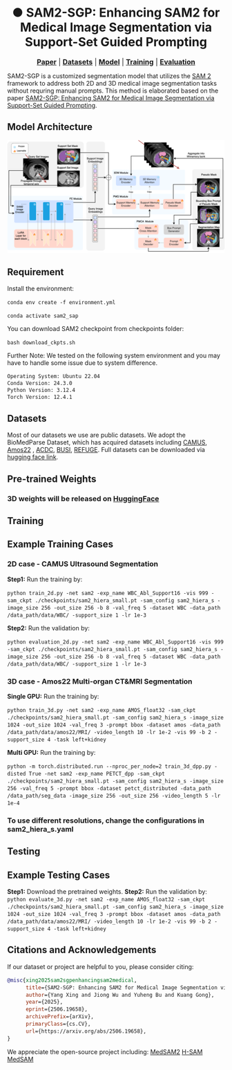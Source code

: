 <h1 align="center">● SAM2-SGP: Enhancing SAM2 for Medical Image Segmentation via Support-Set Guided Prompting</h1>

<font size=3><div align='center' > <a href=https://arxiv.org/abs/2506.19658>**Paper**</a> | [**Datasets**](#Datasets) | [**Model**](#Pre-trained\nWeights) | [**Training**](#Training) | [**Evaluation**](#Testing)</div></font>


SAM2-SGP is a customized segmentation model that utilizes the [SAM 2](https://github.com/facebookresearch/segment-anything-2) framework to address both 2D and 3D medical image segmentation tasks without requring manual prompts. This method is elaborated based on the paper [SAM2-SGP: Enhancing SAM2 for Medical Image Segmentation via Support-Set Guided Prompting](https://arxiv.org/abs/2506.19658).

## Model Architecture

![Image](SAM2_support.png)

##  Requirement

 Install the environment:

 ``conda env create -f environment.yml``

 ``conda activate sam2_sap``

 You can download SAM2 checkpoint from checkpoints folder:
 
 ``bash download_ckpts.sh``

 Further Note: We tested on the following system environment and you may have to handle some issue due to system difference.
```
Operating System: Ubuntu 22.04
Conda Version: 24.3.0
Python Version: 3.12.4
Torch Version: 12.4.1
```
## Datasets
Most of our datasets we use are public datasets. We adopt the BioMedParse Dataset, which has acquired datasets including
[CAMUS](https://www.creatis.insa-lyon.fr/Challenge/camus/index.html), 
[Amos22](https://amos22.grand-challenge.org/) ,
[ACDC](https://www.creatis.insa-lyon.fr/Challenge/acdc/databases.html),
[BUSI](https://scholar.cu.edu.eg/?q=afahmy/pages/dataset),
[REFUGE](https://bitbucket.org/woalsdnd/refuge/src). Full datasets can be downloaded via [hugging face link](https://huggingface.co/datasets/microsoft/BiomedParseData).


 ## Pre-trained Weights

### 3D weights will be released on [HuggingFace](https://huggingface.co)
 ## Training
 ## Example Training Cases
 
 ### 2D case - CAMUS Ultrasound Segmentation

**Step1:** Run the training by:

``python train_2d.py -net sam2 -exp_name WBC_Abl_Support16 -vis 999 -sam_ckpt ./checkpoints/sam2_hiera_small.pt -sam_config sam2_hiera_s -image_size 256 -out_size 256 -b 8 -val_freq 5 -dataset WBC -data_path /data_path/data/WBC/ -support_size 1 -lr 1e-3``

 **Step2:** Run the validation by:
 
``python evaluation_2d.py -net sam2 -exp_name WBC_Abl_Support16 -vis 999 -sam_ckpt ./checkpoints/sam2_hiera_small.pt -sam_config sam2_hiera_s -image_size 256 -out_size 256 -b 8 -val_freq 5 -dataset WBC -data_path /data_path/data/WBC/ -support_size 1 -lr 1e-3``

 ### 3D case - Amos22 Multi-organ CT&MRI Segmentation
 
 **Single GPU:** Run the training by:

``python train_3d.py -net sam2 -exp_name AMOS_float32 -sam_ckpt ./checkpoints/sam2_hiera_small.pt -sam_config sam2_hiera_s -image_size 1024 -out_size 1024 -val_freq 3 -prompt bbox -dataset amos -data_path /data_path/data/amos22/MRI/ -video_length 10 -lr 1e-2 -vis 99 -b 2 -support_size 4 -task left+kidney``

**Multi GPU:** Run the training by:

 ``python -m torch.distributed.run --nproc_per_node=2 train_3d_dpp.py -disted True -net sam2 -exp_name PETCT_dpp -sam_ckpt ./checkpoints/sam2_hiera_small.pt -sam_config sam2_hiera_s -image_size 256 -val_freq 5 -prompt bbox -dataset petct_distributed -data_path /data_path/seg_data -image_size 256 -out_size 256 -video_length 5 -lr 1e-4``
 
 
 ### To use different resolutions, change the configurations in sam2_hiera_s.yaml
 ## Testing

## Example Testing Cases
**Step1:** Download the pretrained weights.
**Step2:** Run the validation by:
 ``python evaluate_3d.py -net sam2 -exp_name AMOS_float32 -sam_ckpt ./checkpoints/sam2_hiera_small.pt -sam_config sam2_hiera_s -image_size 1024 -out_size 1024 -val_freq 3 -prompt bbox -dataset amos -data_path /data_path/data/amos22/MRI/ -video_length 10 -lr 1e-2 -vis 99 -b 2 -support_size 4 -task left+kidney``
## Citations and Acknowledgements
If our dataset or project are helpful to you, please consider citing:
```bibtex
@misc{xing2025sam2sgpenhancingsam2medical,
      title={SAM2-SGP: Enhancing SAM2 for Medical Image Segmentation via Support-Set Guided Prompting}, 
      author={Yang Xing and Jiong Wu and Yuheng Bu and Kuang Gong},
      year={2025},
      eprint={2506.19658},
      archivePrefix={arXiv},
      primaryClass={cs.CV},
      url={https://arxiv.org/abs/2506.19658}, 
}
```
We appreciate the open-source project including: 
[MedSAM2](https://github.com/SuperMedIntel/Medical-SAM2)
[H-SAM](https://github.com/Cccccczh404/H-SAM)
[MedSAM](https://github.com/bowang-lab/MedSAM)



